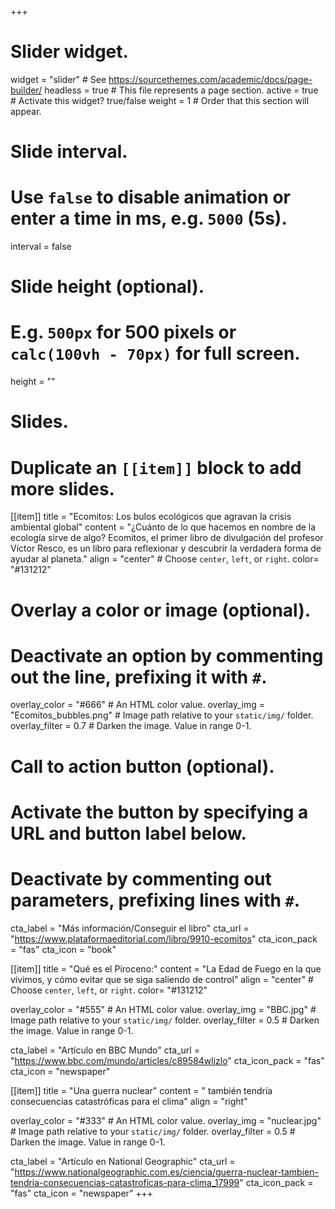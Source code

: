 +++
# Slider widget.
widget = "slider"  # See https://sourcethemes.com/academic/docs/page-builder/
headless = true  # This file represents a page section.
active = true  # Activate this widget? true/false
weight = 1  # Order that this section will appear.

# Slide interval.
# Use `false` to disable animation or enter a time in ms, e.g. `5000` (5s).
interval = false

# Slide height (optional).
# E.g. `500px` for 500 pixels or `calc(100vh - 70px)` for full screen.
height = ""

# Slides.
# Duplicate an `[[item]]` block to add more slides.
[[item]]
  title = "Ecomitos: Los bulos ecológicos que agravan la crisis ambiental global"
  content = "¿Cuánto de lo que hacemos en nombre de la ecología sirve de algo? Ecomitos, el primer libro de divulgación del profesor Víctor Resco, es un libro para reflexionar y descubrir la verdadera forma de ayudar al planeta."
  align = "center"  # Choose `center`, `left`, or `right`.
  color= "#131212"

  # Overlay a color or image (optional).
  #   Deactivate an option by commenting out the line, prefixing it with `#`.
  overlay_color = "#666"  # An HTML color value.
  overlay_img = "Ecomitos_bubbles.png"  # Image path relative to your `static/img/` folder.
  overlay_filter = 0.7  # Darken the image. Value in range 0-1.

  # Call to action button (optional).
  #   Activate the button by specifying a URL and button label below.
  #   Deactivate by commenting out parameters, prefixing lines with `#`.
  cta_label = "Más información/Conseguir el libro"
  cta_url = "https://www.plataformaeditorial.com/libro/9910-ecomitos"
  cta_icon_pack = "fas"
  cta_icon = "book"

[[item]]
  title = "Qué es el Piroceno:"
  content = "La Edad de Fuego en la que vivimos, y cómo evitar que se siga saliendo de control"
  align = "center"  # Choose `center`, `left`, or `right`.
  color= "#131212"

  overlay_color = "#555"  # An HTML color value.
  overlay_img = "BBC.jpg"  # Image path relative to your `static/img/` folder.
  overlay_filter = 0.5  # Darken the image. Value in range 0-1.
  
  cta_label = "Artículo en BBC Mundo"
  cta_url = "https://www.bbc.com/mundo/articles/c89584wljzlo"
  cta_icon_pack = "fas"
  cta_icon = "newspaper"

[[item]]
  title = "Una guerra nuclear"
  content = " también tendría consecuencias catastróficas para el clima"
  align = "right"

  overlay_color = "#333"  # An HTML color value.
  overlay_img = "nuclear.jpg"  # Image path relative to your `static/img/` folder.
  overlay_filter = 0.5  # Darken the image. Value in range 0-1.
  
  cta_label = "Artículo en National Geographic"
  cta_url = "https://www.nationalgeographic.com.es/ciencia/guerra-nuclear-tambien-tendria-consecuencias-catastroficas-para-clima_17999"
  cta_icon_pack = "fas"
  cta_icon = "newspaper"
+++
